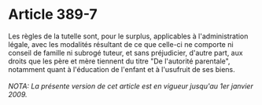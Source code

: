 # Article 389-7

Les règles de la tutelle sont, pour le surplus, applicables à l'administration légale, avec les modalités résultant de ce que celle-ci ne comporte ni conseil de famille ni subrogé tuteur, et sans préjudicier, d'autre part, aux droits que les père et mère tiennent du titre "De l'autorité parentale", notamment quant à l'éducation de l'enfant et à l'usufruit de ses biens.<br/><br/><i>NOTA:  La présente version de cet article est en vigueur jusqu'au 1er janvier 2009.</i>